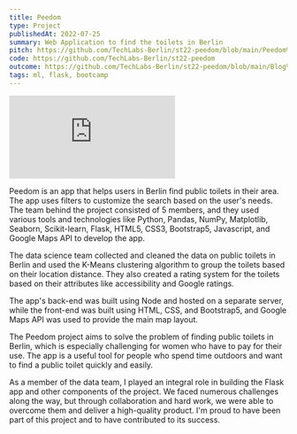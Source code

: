 ```yaml
---
title: Peedom
type: Project
publishedAt: 2022-07-25
summary: Web Application to find the toilets in Berlin
pitch: https://github.com/TechLabs-Berlin/st22-peedom/blob/main/Peedom%20-%20Final%20Presentation.pdf
code: https://github.com/TechLabs-Berlin/st22-peedom
outcome: https://github.com/TechLabs-Berlin/st22-peedom/blob/main/Blog%20Post.md
tags: ml, flask, bootcamp
---
```


<iframe class="video" src="https://www.youtube.com/embed/buiBnvV3mys" title="Peedom final demo  21 July 2022" frameborder="0" allow="accelerometer; autoplay; clipboard-write; encrypted-media; gyroscope; picture-in-picture; web-share" allowfullscreen></iframe>

Peedom is an app that helps users in Berlin find public toilets in their area. The app uses filters to customize the search based on the user's needs. The team behind the project consisted of 5 members, and they used various tools and technologies like Python, Pandas, NumPy, Matplotlib, Seaborn, Scikit-learn, Flask, HTML5, CSS3, Bootstrap5, Javascript, and Google Maps API to develop the app.

The data science team collected and cleaned the data on public toilets in Berlin and used the K-Means clustering algorithm to group the toilets based on their location distance. They also created a rating system for the toilets based on their attributes like accessibility and Google ratings.

The app's back-end was built using Node and hosted on a separate server, while the front-end was built using HTML, CSS, and Bootstrap5, and Google Maps API was used to provide the main map layout.

The Peedom project aims to solve the problem of finding public toilets in Berlin, which is especially challenging for women who have to pay for their use. The app is a useful tool for people who spend time outdoors and want to find a public toilet quickly and easily.

As a member of the data team, I played an integral role in building the Flask app and other components of the project. We faced numerous challenges along the way, but through collaboration and hard work, we were able to overcome them and deliver a high-quality product. I'm proud to have been part of this project and to have contributed to its success.

